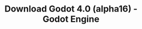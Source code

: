 ---
# Generated by /tools/generators/src/download_archive_generator !!! do not edit by hand !!!
title: 'Download Godot 4.0 (alpha16) - Godot Engine'
type: 'download/archive'
name: '4.0'
flavor: 'alpha16'
release_date: '2022-09-07T03:00:00-00:00'
release_notes: 'article/dev-snapshot-godot-4-0-alpha-16/'
primaryPlatforms:
  - 'android.apk'
  - 'linux.64'
  - 'macos.universal'
  - 'windows.64'
  - 'web'
  - 'templates'
links:
  android.apk:
    name: 'android.apk'
    title: 'Android'
    caption: 'APK Universal (ARM64 + ARMv7 + x86_64 + x86)'
    tags:
      - 'APK download'
      - 'ARM64/v7'
      - 'x86 (64 & 32 bit)'
    hosts:
      github_builds:
        regular: 'https://github.com/godotengine/godot-builds/releases/download/4.0-alpha16/Godot_v4.0-alpha16_android_editor.apk'
        mono: '#'
      github:
        regular: 'https://github.com/godotengine/godot/releases/download/4.0-alpha16/Godot_v4.0-alpha16_android_editor.apk'
        mono: '#'
  linux.64:
    name: 'linux.64'
    title: 'Linux'
    caption: 'Padrão (x86_64)'
    tags:
      - '64 bit'
    hosts:
      github_builds:
        regular: 'https://github.com/godotengine/godot-builds/releases/download/4.0-alpha16/Godot_v4.0-alpha16_linux.x86_64.zip'
        mono: 'https://github.com/godotengine/godot-builds/releases/download/4.0-alpha16/Godot_v4.0-alpha16_mono_linux_x86_64.zip'
      github:
        regular: 'https://github.com/godotengine/godot/releases/download/4.0-alpha16/Godot_v4.0-alpha16_linux.x86_64.zip'
        mono: 'https://github.com/godotengine/godot/releases/download/4.0-alpha16/Godot_v4.0-alpha16_mono_linux_x86_64.zip'
  macos.universal:
    name: 'macos.universal'
    title: 'macOS'
    caption: 'Universal (x86_64 + Silício da Apple)'
    tags:
      - 'Intel/Apple Silicon'
      - '64 bit'
    hosts:
      github_builds:
        regular: 'https://github.com/godotengine/godot-builds/releases/download/4.0-alpha16/Godot_v4.0-alpha16_macos.universal.zip'
        mono: 'https://github.com/godotengine/godot-builds/releases/download/4.0-alpha16/Godot_v4.0-alpha16_mono_macos.universal.zip'
      github:
        regular: 'https://github.com/godotengine/godot/releases/download/4.0-alpha16/Godot_v4.0-alpha16_macos.universal.zip'
        mono: 'https://github.com/godotengine/godot/releases/download/4.0-alpha16/Godot_v4.0-alpha16_mono_macos.universal.zip'
  windows.64:
    name: 'windows.64'
    title: 'Windows'
    caption: 'Padrão (x86_64)'
    tags:
      - '64 bit'
    hosts:
      github_builds:
        regular: 'https://github.com/godotengine/godot-builds/releases/download/4.0-alpha16/Godot_v4.0-alpha16_win64.exe.zip'
        mono: 'https://github.com/godotengine/godot-builds/releases/download/4.0-alpha16/Godot_v4.0-alpha16_mono_win64.zip'
      github:
        regular: 'https://github.com/godotengine/godot/releases/download/4.0-alpha16/Godot_v4.0-alpha16_win64.exe.zip'
        mono: 'https://github.com/godotengine/godot/releases/download/4.0-alpha16/Godot_v4.0-alpha16_mono_win64.zip'
  web:
    name: 'web'
    title: 'Editor Web'
    caption: ''
    tags:
      - 'Self-hosted'
      - 'Cross-platform'
    hosts:
      github_builds:
        regular: 'https://github.com/godotengine/godot-builds/releases/download/4.0-alpha16/Godot_v4.0-alpha16_web_editor.zip'
        mono: '#'
      github:
        regular: 'https://github.com/godotengine/godot/releases/download/4.0-alpha16/Godot_v4.0-alpha16_web_editor.zip'
        mono: '#'
  linux.arm64:
    name: 'linux.arm64'
    title: 'Linux'
    caption: 'Padrão (ARM64)'
    tags:
      - 'ARM64'
      - '64 bit'
    hosts:
      github_builds:
        regular: 'https://github.com/godotengine/godot-builds/releases/download/4.0-alpha16/Godot_v4.0-alpha16_linux.arm64.zip'
        mono: 'https://github.com/godotengine/godot-builds/releases/download/4.0-alpha16/Godot_v4.0-alpha16_mono_linux_arm64.zip'
      github:
        regular: 'https://github.com/godotengine/godot/releases/download/4.0-alpha16/Godot_v4.0-alpha16_linux.arm64.zip'
        mono: 'https://github.com/godotengine/godot/releases/download/4.0-alpha16/Godot_v4.0-alpha16_mono_linux_arm64.zip'
  linux.32:
    name: 'linux.32'
    title: 'Linux'
    caption: 'Padrão (x86)'
    tags:
      - '32 bit'
    hosts:
      github_builds:
        regular: 'https://github.com/godotengine/godot-builds/releases/download/4.0-alpha16/Godot_v4.0-alpha16_linux.x86_32.zip'
        mono: 'https://github.com/godotengine/godot-builds/releases/download/4.0-alpha16/Godot_v4.0-alpha16_mono_linux_x86_32.zip'
      github:
        regular: 'https://github.com/godotengine/godot/releases/download/4.0-alpha16/Godot_v4.0-alpha16_linux.x86_32.zip'
        mono: 'https://github.com/godotengine/godot/releases/download/4.0-alpha16/Godot_v4.0-alpha16_mono_linux_x86_32.zip'
  linux.arm32:
    name: 'linux.arm32'
    title: 'Linux'
    caption: 'Padrão (ARM32)'
    tags:
      - 'ARM32'
      - '32 bit'
    hosts:
      github_builds:
        regular: 'https://github.com/godotengine/godot-builds/releases/download/4.0-alpha16/Godot_v4.0-alpha16_linux.arm32.zip'
        mono: 'https://github.com/godotengine/godot-builds/releases/download/4.0-alpha16/Godot_v4.0-alpha16_mono_linux_arm32.zip'
      github:
        regular: 'https://github.com/godotengine/godot/releases/download/4.0-alpha16/Godot_v4.0-alpha16_linux.arm32.zip'
        mono: 'https://github.com/godotengine/godot/releases/download/4.0-alpha16/Godot_v4.0-alpha16_mono_linux_arm32.zip'
  windows.32:
    name: 'windows.32'
    title: 'Windows'
    caption: 'Padrão (x86)'
    tags:
      - '32 bit'
    hosts:
      github_builds:
        regular: 'https://github.com/godotengine/godot-builds/releases/download/4.0-alpha16/Godot_v4.0-alpha16_win32.exe.zip'
        mono: 'https://github.com/godotengine/godot-builds/releases/download/4.0-alpha16/Godot_v4.0-alpha16_mono_win32.zip'
      github:
        regular: 'https://github.com/godotengine/godot/releases/download/4.0-alpha16/Godot_v4.0-alpha16_win32.exe.zip'
        mono: 'https://github.com/godotengine/godot/releases/download/4.0-alpha16/Godot_v4.0-alpha16_mono_win32.zip'
  aar_library:
    name: 'aar_library'
    title: 'Biblioteca de AAR'
    caption: ''
    tags:
      - 'Android plugins'
      - 'Java'
      - 'Kotlin'
    hosts:
      github_builds:
        regular: 'https://github.com/godotengine/godot-builds/releases/download/4.0-alpha16/godot-lib.4.0.alpha16.template_release.aar'
        mono: '#'
      github:
        regular: 'https://github.com/godotengine/godot/releases/download/4.0-alpha16/godot-lib.4.0.alpha16.template_release.aar'
        mono: '#'
  templates:
    name: 'templates'
    title: 'Modelos de exportação'
    caption: ''
    tags:
      - 'Utilizado para exportar os seus jogos para todas as plataformas suportadas'
    hosts:
      github_builds:
        regular: 'https://github.com/godotengine/godot-builds/releases/download/4.0-alpha16/Godot_v4.0-alpha16_export_templates.tpz'
        mono: 'https://github.com/godotengine/godot-builds/releases/download/4.0-alpha16/Godot_v4.0-alpha16_mono_export_templates.tpz'
      github:
        regular: 'https://github.com/godotengine/godot/releases/download/4.0-alpha16/Godot_v4.0-alpha16_export_templates.tpz'
        mono: 'https://github.com/godotengine/godot/releases/download/4.0-alpha16/Godot_v4.0-alpha16_mono_export_templates.tpz'
---